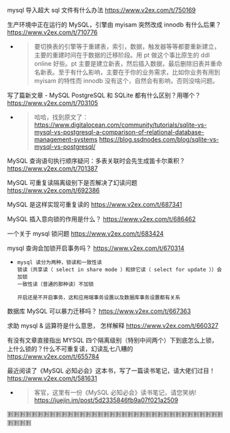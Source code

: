 
mysql 导入超大 sql 文件有什么办法 https://www.v2ex.com/t/750169

生产环境中正在运行的 MySQL，引擎由 myisam 突然改成 innodb 有什么后果？ https://www.v2ex.com/t/710776
- > 要切换表的引擎等于重建表，索引，数据，触发器等等都要重新建立，主要的重建时间在于数据的迁移阶段。用 pt 做这个事比原生的 ddl online 好些。pt 主要是建立新表，然后插入数据，最后删除旧表并重命名新表。至于有什么影响，主要在于你的业务需求，比如你业务有用到 myisam 的特性而 innodb 没有这个，自然会有影响，否则没啥问题。

写了篇新文章 - MySQL PostgreSQL 和 SQLite 都有什么区别？用哪个？ https://www.v2ex.com/t/703105
- > 哈哈，找到原文了： https://www.digitalocean.com/community/tutorials/sqlite-vs-mysql-vs-postgresql-a-comparison-of-relational-database-management-systems  https://blog.ssdnodes.com/blog/sqlite-vs-mysql-vs-postgresql/

MySQL 查询语句执行顺序疑问：多表关联时会先生成笛卡尔乘积？ https://www.v2ex.com/t/701387

MySQL 可重复读隔离级别下是否解决了幻读问题 https://www.v2ex.com/t/692386

MySQL 是这样实现可重复读的 https://www.v2ex.com/t/687341

MySQL 插入意向锁的作用是什么？ https://www.v2ex.com/t/686462

一个关于 mysql 锁问题 https://www.v2ex.com/t/683424

mysql 查询会加锁开启事务吗？ https://www.v2ex.com/t/670314
- > 
  ```
  mysql 读分为两种，锁读和一致性读
  锁读（共享读（ select in share mode ）和排它读（ select for update ））会加锁
  一致性读（普通的那种读）不加锁

  开启还是不开启事务，这和应用端事务设置以及数据库事务设置都有关系
  ```

数据库 MySQL 可以暴力迁移吗？ https://www.v2ex.com/t/667363

求助 mysql & 运算符是什么意思， 怎样解释 https://www.v2ex.com/t/660327

有没有文章直接指出 MYSQL 四个隔离级别（特别中间两个）下到底怎么上锁，上什么锁的？什么不可重复读，幻读乱七八糟的 https://www.v2ex.com/t/655784

最近阅读了《MySQL 必知必会》这本书，写了一篇读书笔记，请大佬们过目！ https://www.v2ex.com/t/581631
- > 客官，这里有一份《MySQL 必知必会》读书笔记，请您笑纳! https://juejin.im/post/5d2335846fb9a07f021a2509

:u5272::u5272::u5272::u5272::u5272::u5272::u5272::u5272::u5272::u5272::u5272::u5272::u5272::u5272::u5272::u5272::u5272::u5272::u5272::u5272::u5272::u5272::u5272::u5272::u5272::u5272::u5272::u5272::u5272::u5272::u5272::u5272::u5272::u5272::u5272::u5272::u5272::u5272::u5272::u5272:
